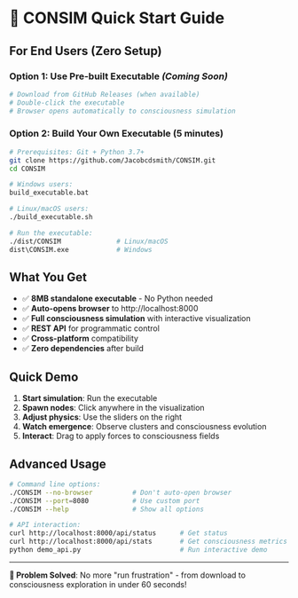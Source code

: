 # 🚀 CONSIM Quick Start Guide

## For End Users (Zero Setup)

### Option 1: Use Pre-built Executable *(Coming Soon)*
```bash
# Download from GitHub Releases (when available)
# Double-click the executable
# Browser opens automatically to consciousness simulation
```

### Option 2: Build Your Own Executable (5 minutes)
```bash
# Prerequisites: Git + Python 3.7+
git clone https://github.com/Jacobcdsmith/CONSIM.git
cd CONSIM

# Windows users:
build_executable.bat

# Linux/macOS users:
./build_executable.sh

# Run the executable:
./dist/CONSIM              # Linux/macOS
dist\CONSIM.exe            # Windows
```

## What You Get

- ✅ **8MB standalone executable** - No Python needed
- ✅ **Auto-opens browser** to http://localhost:8000
- ✅ **Full consciousness simulation** with interactive visualization
- ✅ **REST API** for programmatic control
- ✅ **Cross-platform** compatibility
- ✅ **Zero dependencies** after build

## Quick Demo

1. **Start simulation**: Run the executable
2. **Spawn nodes**: Click anywhere in the visualization  
3. **Adjust physics**: Use the sliders on the right
4. **Watch emergence**: Observe clusters and consciousness evolution
5. **Interact**: Drag to apply forces to consciousness fields

## Advanced Usage

```bash
# Command line options:
./CONSIM --no-browser          # Don't auto-open browser
./CONSIM --port=8080           # Use custom port
./CONSIM --help                # Show all options

# API interaction:
curl http://localhost:8000/api/status      # Get status
curl http://localhost:8000/api/stats       # Get consciousness metrics
python demo_api.py                         # Run interactive demo
```

---

**🎯 Problem Solved**: No more "run frustration" - from download to consciousness exploration in under 60 seconds!